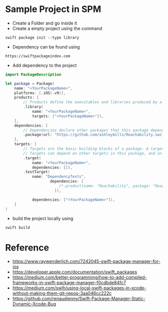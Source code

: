 
# Sample Project in SPM

* Create a Folder and go inside it
* Create a empty project using the command
```
swift package init --type library
```
* Dependency can be found using
```
https://swiftpackageindex.com
```
* Add dependency to the project
```swift
import PackageDescription

let package = Package(
    name: "<YourPackageName>",
    platforms: [.iOS(.v9)],
    products: [
        // Products define the executables and libraries produced by a package, and make them visible to other packages.
        .library(
            name: "<YourPackageName>",
            targets: ["<YourPackageName>"]),
    ],
    dependencies: [
        // Dependencies declare other packages that this package depends on.
        .package(url: "https://github.com/ashleymills/Reachability.swift.git", from: "5.1.0"),
    ],
    targets: [
        // Targets are the basic building blocks of a package. A target can define a module or a test suite.
        // Targets can depend on other targets in this package, and on products in packages which this package depends on.
        .target(
            name: "<YourPackageName>",
            dependencies: []),
        .testTarget(
            name: "DependencyTests",
                    dependencies: [
                        /*.product(name: "Reachability", package: "Reachability"),*/
                      ]),

            dependencies: ["<YourPackageName>"]),
    ]
)
```
* build the project locally using
```
swift build
```

# Reference
- https://www.raywenderlich.com/7242045-swift-package-manager-for-ios
- https://developer.apple.com/documentation/swift_packages
- https://medium.com/better-programming/how-to-add-compiled-frameworks-in-swift-package-manager-f0cdbde84fc7
- https://medium.com/swlh/using-local-swift-packages-in-xcode-without-making-them-git-repos-3aa046cc222c
- https://github.com/renaudjenny/Swift-Package-Manager-Static-Dynamic-Xcode-Bug
